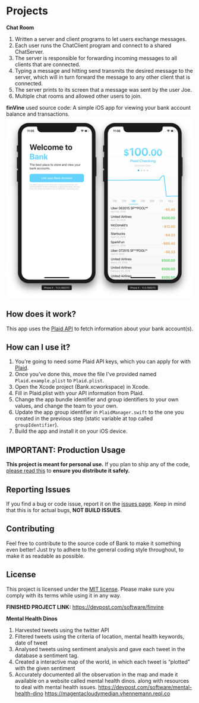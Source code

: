 # Projects
 **Chat Room**
 1. Written a server and client programs to let users exchange messages. 
 2. Each user runs the ChatClient program and connect to a shared ChatServer. 
 3. The server is responsible for forwarding incoming messages to all clients that are connected.
 4. Typing a message and hitting send transmits the desired message to the server, which will in turn forward the message to any other client that is connected. 
 5. The server prints to its screen that a message was sent by the user Joe. 
 6. Multiple chat rooms and allowed other users to join.


**finVine**
used source code:
  A simple iOS app for viewing your bank account balance and transactions.
  ![Screenshots](/Assets/Screenshot.png)
  ## How does it work?
  This app uses the [Plaid API](https://www.plaid.com) to fetch information about your bank account(s).
  ## How can I use it?
  1. You're going to need some Plaid API keys, which you can apply for with [Plaid](https://www.plaid.com).
  2. Once you've done this, move the file I've provided named `Plaid.example.plist` to `Plaid.plist`.
  3. Open the Xcode project (Bank.xcworkspace) in Xcode.
  4. Fill in Plaid.plist with your API information from Plaid.
  5. Change the app bundle identifier and group identifiers to your own values, and change the team to your own.
  6. Update the app group identifier in `PlaidManager.swift` to the one you created in the previous step (static variable at top called `groupIdentifier`).
  7. Build the app and install it on your iOS device.

  ## IMPORTANT: Production Usage
  **This project is meant for personal use.** If you plan to ship any of the code, [please read this](/production-usage.md) to **ensure you distribute it safely.**
  ## Reporting Issues
  If you find a bug or code issue, report it on the [issues page](/issues). Keep in mind that this is for actual bugs, **NOT BUILD ISSUES**. 
  ## Contributing
  Feel free to contribute to the source code of Bank to make it something even better! Just try to adhere to the general coding style throughout, to make it as  readable as possible.

  ## License
  This project is licensed under the [MIT license](/LICENSE). Please make sure you comply with its terms while using it in any way.

**FINISHED PROJECT LINK:**
https://devpost.com/software/finvine

**Mental Health Dinos**
1. Harvested tweets using the twitter API
2. Filtered tweets using the criteria of location, mental health keywords, date of tweet
3. Analysed tweets using sentiment analysis and gave each tweet in the database a sentiment tag.
4. Created a interactive map of the world, in which each tweet is “plotted” with the given sentiment
5. Accurately documented all the observation in the map and made it available on a website called mental health dinos. along with resources to deal with mental health issues.
https://devpost.com/software/mental-health-dino
https://magentacloudymedian.vhennemann.repl.co
